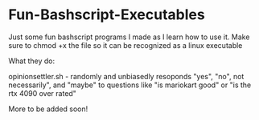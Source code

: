 # Fun-Bashscript-Executables
Just some fun bashscript programs I made as I learn how to use it.
Make sure to chmod +x the file so it can be recognized as a linux executable

What they do:

opinionsettler.sh - randomly and unbiasedly resoponds "yes", "no", not necessarily", and "maybe" to questions like "is mariokart good" or "is the rtx 4090 over rated"

More to be added soon!
